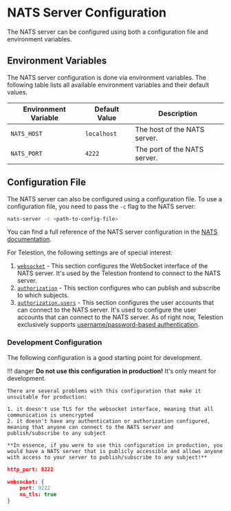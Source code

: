 # NATS Server Configuration

The NATS server can be configured using both a configuration file and environment variables.

## Environment Variables

The NATS server configuration is done via environment variables. The following table lists all available environment variables and their default values.

| Environment Variable | Default Value | Description                  |
|----------------------|---------------|------------------------------|
| `NATS_HOST`          | `localhost`   | The host of the NATS server. |
| `NATS_PORT`          | `4222`        | The port of the NATS server. |

## Configuration File

The NATS server can also be configured using a configuration file. To use a configuration file, you need to pass the `-c` flag to the NATS server:

```bash
nats-server -c <path-to-config-file>
```

You can find a full reference of the NATS server configuration in the [NATS documentation](https://docs.nats.io/nats-server/configuration).

For Telestion, the following settings are of special interest:

1. [`websocket`](https://docs.nats.io/running-a-nats-service/configuration/websocket/websocket_conf) - This section configures the WebSocket interface of the NATS server. It's used by the Telestion frontend to connect to the NATS server.
2. [`authorization`](https://docs.nats.io/running-a-nats-service/configuration/securing_nats/authorization) - This section configures who can publish and subscribe to which subjects.
3. [`authorization.users`](https://docs.nats.io/running-a-nats-service/configuration/securing_nats/auth_intro/username_password)  - This section configures the user accounts that can connect to the NATS server. It's used to configure the user accounts that can connect to the NATS server. As of right now, Telestion exclusively supports [username/password-based authentication](https://docs.nats.io/running-a-nats-service/configuration/securing_nats/auth_intro/username_password).

### Development Configuration

The following configuration is a good starting point for development.

!!! danger
	**Do not use this configuration in production!** It's only meant for development.

	There are several problems with this configuration that make it unsuitable for production:

	1. it doesn't use TLS for the websocket interface, meaning that all communication is unencrypted
	2. it doesn't have any authentication or authorization configured, meaning that anyone can connect to the NATS server and publish/subscribe to any subject

	**In essence, if you were to use this configuration in production, you would have a NATS server that is publicly accessible and allows anyone with access to your server to publish/subscribe to any subject!**

```json title="nats.conf"
http_port: 8222

websocket: {
	port: 9222
	no_tls: true
}
```
